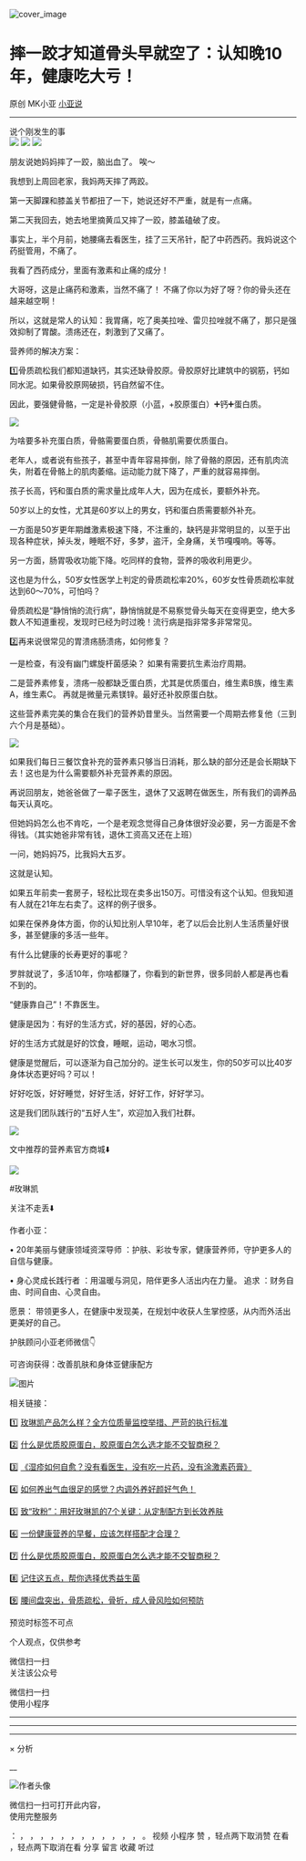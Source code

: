 ![cover_image](https://mmbiz.qpic.cn/mmbiz_jpg/A8SKDch4cJG9LI5kJGHUVP8TLZr4XYWuSTb6ibiapUPU7e0FLEVibfToOyoCeaaN6HXa9QKNGN3H3pyC8BdkbCoUQ/0?wx_fmt=jpeg)

#  摔一跤才知道骨头早就空了：认知晚10年，健康吃大亏！

原创  MK小亚  [ 小亚说 ](javascript:void\(0\);)

__ _ _ _ _

  
说个刚发生的事  
![](https://mmbiz.qpic.cn/mmbiz_jpg/A8SKDch4cJH93y4Iwyo0SV9bAR17lggRBSicXBnBSX0zcyqEOJQTOf7bVr6TeibzOYG60yvW51YUaxcQGvNXYpgA/640?wx_fmt=jpeg)
![](https://mmbiz.qpic.cn/mmbiz_jpg/A8SKDch4cJG9LI5kJGHUVP8TLZr4XYWuricMADtg2YicumpHGQFtnaWoK2sVjsje2lEa5I9PxrBOaWr000NlYBGQ/640?wx_fmt=jpeg)
![](https://mmbiz.qpic.cn/mmbiz_jpg/A8SKDch4cJG9LI5kJGHUVP8TLZr4XYWu3RUYEnMbZqibFwiacG9rNTyAOkZfxEja6n1b5ucA41TJdM5iaFbW7sVrg/640?wx_fmt=jpeg)  
  

  

朋友说她妈妈摔了一跤，脑出血了。  唉～

  

我想到上周回老家，我妈两天摔了两跤。

  

第一天脚踝和膝盖关节都扭了一下，她说还好不严重，就是有一点痛。

第二天我回去，她去地里摘黄瓜又摔了一跤，膝盖磕破了皮。

事实上，半个月前，她腰痛去看医生，挂了三天吊针，配了中药西药。我妈说这个药挺管用，不痛了。

  

我看了西药成分，里面有激素和止痛的成分！

  

大哥呀，这是止痛药和激素，当然不痛了！ 不痛了你以为好了呀？你的骨头还在越来越空啊！

  

所以，这就是常人的认知：我胃痛，吃了奥美拉唑、雷贝拉唑就不痛了，那只是强效抑制了胃酸。溃疡还在，刺激到了又痛了。

  

  

营养师的解决方案：

  

1️⃣骨质疏松我们都知道缺钙，其实还缺骨胶原。骨胶原好比建筑中的钢筋，钙如同水泥。如果骨胶原网破损，钙自然留不住。

  

因此，要强健骨骼，一定是补骨胶原（小蓝，+胶原蛋白）➕钙➕蛋白质。

![](https://mmbiz.qpic.cn/mmbiz_jpg/A8SKDch4cJG9LI5kJGHUVP8TLZr4XYWu5KoW0eanUhrDgk6HsfMGDdWv19loMdgpWNIydlIiaSuUQOFLalicyaiaw/640?wx_fmt=jpeg)

  

为啥要多补充蛋白质，骨骼需要蛋白质，骨骼肌需要优质蛋白。

老年人，或者说有些孩子，甚至中青年容易摔倒，除了骨骼的原因，还有肌肉流失，附着在骨骼上的肌肉萎缩。运动能力就下降了，严重的就容易摔倒。

  

孩子长高，钙和蛋白质的需求量比成年人大，因为在成长，要额外补充。

  

50岁以上的女性，尤其是60岁以上的男女，钙和蛋白质需要额外补充。

一方面是50岁更年期雌激素极速下降，不注重的，缺钙是非常明显的，以至于出现各种症状，掉头发，睡眠不好，多梦，盗汗，全身痛，关节嘎嘎响。等等。

另一方面，肠胃吸收功能下降。吃同样的食物，营养的吸收利用更少。

  

这也是为什么，50岁女性医学上判定的骨质疏松率20%，60岁女性骨质疏松率就达到60～70%，可怕吗？

  

骨质疏松是“静悄悄的流行病”，静悄悄就是不易察觉骨头每天在变得更空，绝大多数人不知道重视，发现时已经为时过晚！流行病是指非常多非常常见。

  

2️⃣再来说很常见的胃溃疡肠溃疡，如何修复？

一是检查，有没有幽门螺旋杆菌感染？ 如果有需要抗生素治疗周期。

  

二是营养素修复，溃疡一般都缺乏蛋白质，尤其是优质蛋白，维生素B族，维生素A，维生素C。  再就是微量元素镁锌。最好还补胶原蛋白肽。

  

这些营养素完美的集合在我们的营养奶昔里头。当然需要一个周期去修复他（三到六个月是基础）。

![](https://mmbiz.qpic.cn/mmbiz_jpg/A8SKDch4cJG9LI5kJGHUVP8TLZr4XYWu5Kt5NNDQS2h4w5qln6BevHlZ3ribNl5PL6zKldacj7icz9SsUfKAFaaQ/640?wx_fmt=jpeg)

  

如果我们每日三餐饮食补充的营养素只够当日消耗，那么缺的部分还是会长期缺下去！这也是为什么需要额外补充营养素的原因。

  

再说回朋友，她爸爸做了一辈子医生，退休了又返聘在做医生，所有我们的调养品每天认真吃。

但她妈妈怎么也不肯吃，一个是老观念觉得自己身体很好没必要，另一方面是不舍得钱。（其实她爸非常有钱，退休工资高又还在上班）

一问，她妈妈75，比我妈大五岁。

  

这就是认知。

如果五年前卖一套房子，轻松比现在卖多出150万。可惜没有这个认知。但我知道有人就在21年左右卖了。这样的例子很多。

  

如果在保养身体方面，你的认知比别人早10年，老了以后会比别人生活质量好很多，甚至健康的多活一些年。

  

有什么比健康的长寿更好的事呢？

罗胖就说了，多活10年，你啥都赚了，你看到的新世界，很多同龄人都是再也看不到的。

  

“健康靠自己”！不靠医生。

  

健康是因为：有好的生活方式，好的基因，好的心态。

好的生活方式就是好的饮食，睡眠，运动，喝水习惯。

  

健康是觉醒后，可以逐渐为自己加分的。逆生长可以发生，你的50岁可以比40岁身体状态更好吗？可以！

  

好好吃饭，好好睡觉，好好生活，好好工作，好好学习。

这是我们团队践行的“五好人生”，欢迎加入我们社群。

  

![](https://mmbiz.qpic.cn/mmbiz_jpg/A8SKDch4cJG9LI5kJGHUVP8TLZr4XYWuCULXY5OtPcgno3TsLqanvibF0fXnXCTSSGbhJDP1icJO2akXjyfOyEEg/640?wx_fmt=jpeg)

  

  

  

文中推荐的营养素官方商城⬇️

![](https://mmbiz.qpic.cn/mmbiz_jpg/A8SKDch4cJG9LI5kJGHUVP8TLZr4XYWuYWwh7v56EqmxibG6vHNxGTOlcgPysjFbSeDjj1vAbFTKHByp8DF8LNQ/640?wx_fmt=jpeg)

  

  

  

  

#玫琳凯

关注不走丢⬇️

  

作者小亚：

•  20年美丽与健康领域资深导师  ：护肤、彩妆专家，健康营养师，守护更多人的自信与健康。

•  身心灵成长践行者  ：用温暖与洞见，陪伴更多人活出内在力量。  追求  ：财务自由、时间自由、心灵自由。

愿景：  带领更多人，在健康中发现美，在规划中收获人生掌控感，从内而外活出更美好的自己。

  

  

护肤顾问小亚老师微信👇

可咨询获得：改善肌肤和身体亚健康配方

  

![图片](https://mmbiz.qpic.cn/mmbiz_jpg/A8SKDch4cJEewBhsnURhyxGjOWpuUn8E363T8BXcRUUIqJ6SCPhlAKCefhtR2t2mJS1XvBNPy5wDsiazGdVSGXQ/640?wx_fmt=jpeg)  
  
  

相关链接：

1️⃣ [ 玫琳凯产品怎么样？全方位质量监控举措、严苛的执行标准
](https://mp.weixin.qq.com/s?__biz=MzUxNDAwNTk0MQ==&mid=2247485749&idx=3&sn=806b26f45ee75794131b8a7e66d744f9&scene=21#wechat_redirect)

2️⃣ [ 什么是优质胶原蛋白，胶原蛋白怎么选才能不交智商税？
](https://mp.weixin.qq.com/s?__biz=MzUxNDAwNTk0MQ==&mid=2247485486&idx=2&sn=eb445bb0a752e76dff496628355e3af5&scene=21#wechat_redirect)  

3️⃣ [ 《湿疹如何自愈？没有看医生，没有吃一片药，没有涂激素药膏》
](https://mp.weixin.qq.com/s?__biz=MzUxNDAwNTk0MQ==&mid=2247485925&idx=1&sn=06ff3551e997d7c4b89a22ab281d10fc&scene=21#wechat_redirect)

4️⃣ [ 如何养出气血很足的感觉？内调外养好颜好气色！
](https://mp.weixin.qq.com/s?__biz=MzUxNDAwNTk0MQ==&mid=2247486095&idx=1&sn=a8b0b3f820b826eb2aebe18ef1c893eb&scene=21#wechat_redirect)

5️⃣ [ 致“玫粉”：用好玫琳凯的7个关键：从定制配方到长效养肤
](https://mp.weixin.qq.com/s?__biz=MzUxNDAwNTk0MQ==&mid=2247486134&idx=2&sn=1a8550527f75a3a5c7368a3f12eccf66&scene=21#wechat_redirect)

6️⃣ [ 一份健康营养的早餐，应该怎样搭配才合理？
](https://mp.weixin.qq.com/s?__biz=MzUxNDAwNTk0MQ==&mid=2247485749&idx=2&sn=7aca2164e0db5905d94a3716f010b7e5&scene=21#wechat_redirect)

7️⃣ [ 什么是优质胶原蛋白，胶原蛋白怎么选才能不交智商税？
](https://mp.weixin.qq.com/s?__biz=MzUxNDAwNTk0MQ==&mid=2247485486&idx=2&sn=eb445bb0a752e76dff496628355e3af5&scene=21#wechat_redirect)

8️⃣ [ 记住这五点，帮你选择优秀益生菌
](https://mp.weixin.qq.com/s?__biz=MzUxNDAwNTk0MQ==&mid=2247485233&idx=1&sn=efe9ec91e7182377b80e92ccfcbbcbfe&scene=21#wechat_redirect)

9️⃣ [ 腰间盘突出，骨质疏松，骨折，成人骨风险如何预防
](https://mp.weixin.qq.com/s?__biz=MzUxNDAwNTk0MQ==&mid=2247484926&idx=1&sn=21d233c54b8ec1810cd5083fc3b16b2d&scene=21#wechat_redirect)

  

预览时标签不可点

个人观点，仅供参考

微信扫一扫  
关注该公众号



微信扫一扫  
使用小程序

****



****



****



×  分析

__

![作者头像](http://mmbiz.qpic.cn/mmbiz_png/A8SKDch4cJE0KicTMyrVCx3VLqEgic5sJ1V5QeGZTibG9GLZlSCXSj5ByXNkib5PBrZVMkI41KKxgwE1K9gfypUeRg/0?wx_fmt=png)

微信扫一扫可打开此内容，  
使用完整服务

：  ，  ，  ，  ，  ，  ，  ，  ，  ，  ，  ，  ，  。  视频  小程序  赞  ，轻点两下取消赞  在看  ，轻点两下取消在看
分享  留言  收藏  听过

